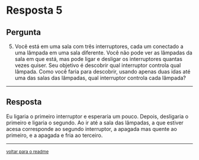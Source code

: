 # Resposta 5

## Pergunta

5. Você está em uma sala com três interruptores, cada um conectado a uma lâmpada em uma sala diferente. Você não pode ver as lâmpadas da sala em que está, mas pode ligar e desligar os interruptores quantas vezes quiser. Seu objetivo é descobrir qual interruptor controla qual lâmpada. Como você faria para descobrir, usando apenas duas idas até uma das salas das lâmpadas, qual interruptor controla cada lâmpada?

---

## Resposta

Eu ligaria o primeiro interruptor e esperaria um pouco. Depois, desligaria o primeiro e ligaria o segundo. Ao ir até a sala das lâmpadas, a que estiver acesa corresponde ao segundo interruptor, a apagada mas quente ao primeiro, e a apagada e fria ao terceiro.

---

<small>

[voltar para o readme](../readme.md)

</small>
